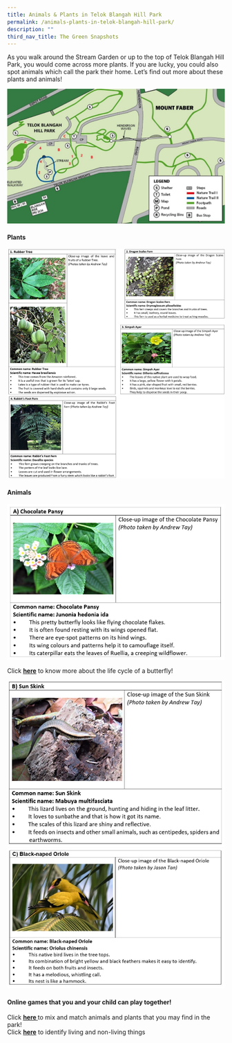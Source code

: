 ```yaml
---
title: Animals & Plants in Telok Blangah Hill Park
permalink: /animals-plants-in-telok-blangah-hill-park/
description: ""
third_nav_title: The Green Snapshots
---
```

<p>As you walk around the Stream Garden or up to the top of Telok Blangah Hill Park, you would come across more plants. If you are lucky, you could also spot animals which call the park their home. Let&rsquo;s find out more about these plants and animals!</p>
<img src="/images/Map-for-Animals-and-Plants-in-TBHP-1024x632.jpg">
<h4><strong>Plants</strong></h4>
<img src="/images/plant.jpg">
<h4><strong>Animals</strong></h4>
<img src="/images/5-1.jpg">
<p>Click&nbsp;<a href="https://www.ecosystemforkids.com/life-cycles/life-cycle-of-a-butterfly.html"><strong><u>here</u></strong></a>&nbsp;to know more about the life cycle of a butterfly!</p>
<img src="/images/6-1.jpg">
<img src="/images/7-1.jpg">
<h4><strong>Online games that you and your child can play together!</strong></h4>
<p>Click&nbsp;<strong><a href="https://www.flippity.net/mg.php?k=1MZl_Jhp4ClU3FuhC6veiVHgMbXzOnTWMX_teXgrKvu0"><u>here</u>&nbsp;</a></strong>to mix and match animals and plants that you may find in the park!
<br>Click&nbsp;<a href="https://www.turacogames.com/games/living-non-living/"><strong>here</strong></a>&nbsp;to identify living and non-living things</p>